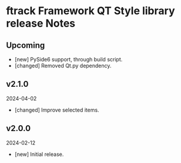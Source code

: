 # ftrack Framework QT Style library release Notes

## Upcoming

* [new] PySide6 support, through build script.
* [changed] Removed Qt.py dependency.

## v2.1.0
2024-04-02

* [changed] Improve selected items.

## v2.0.0
2024-02-12

*  [new] Initial release.
